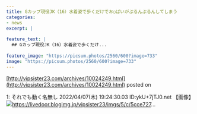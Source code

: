```yaml
---
title: Gカップ現役JK（16）水着姿で歩くだけでお○ぱいがぷるんぷるんしてしまう
categories:
- news
excerpt: |
  
feature_text: |
  ## Gカップ現役JK（16）水着姿で歩くだけ...
  
feature_image: "https://picsum.photos/2560/600?image=733"
image: "https://picsum.photos/2560/600?image=733"
---
```


[http://vipsister23.com/archives/10024249.html](http://vipsister23.com/archives/10024249.html)
posted on 

<!--more-->

1: それでも動く名無し 2022/04/07(木) 19:24:30.03 ID:ykU+7jTJ0.net 【画像】![](https://livedoor.blogimg.jp/vipsister23/imgs/b/0/b05a3ac5.gifhttps://livedoor.blogimg.jp/vipsister23/imgs/4/b/4b6503fe.jpg)https://livedoor.blogimg.jp/vipsister23/imgs/5/c/5cce727...
